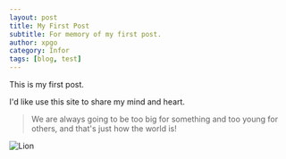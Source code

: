 ```yaml
---
layout: post
title: My First Post
subtitle: For memory of my first post.
author: xpgo
category: Infor
tags: [blog, test]
---
```


This is my first post.

I'd like use this site to share my mind and heart.

> We are always going to be too big for something and too young for others, and that's just how the world is!

![Lion](https://ngrok.xscale.cn:8097/images/2019/07/17/6742210380f797b6c527fdfaa1084f7a.jpg)


